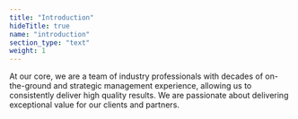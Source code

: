 ```yaml
---
title: "Introduction"
hideTitle: true
name: "introduction"
section_type: "text"
weight: 1
---
```


At our core, we are a team of industry professionals with decades of on-the-ground and strategic management experience, allowing us to consistently deliver high quality results. We are passionate about delivering exceptional value for our clients and partners.
